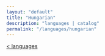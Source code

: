 ```yaml
---
layout: "default"
title: "Hungarian"
description: "languages | catalog"
permalink: "/languages/hungarian"
---
```

[< languages](../languages.md)
